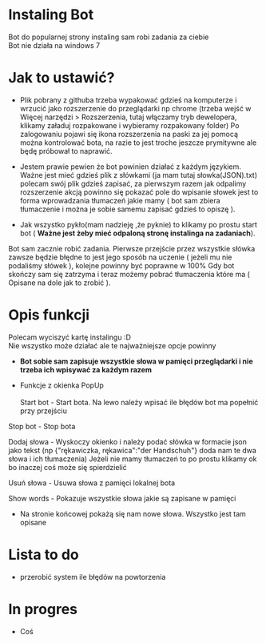 # Instaling Bot
Bot do popularnej strony instaling sam robi zadania za ciebie<br>
Bot nie działa na windows 7

# Jak to ustawić?

* Plik pobrany z githuba trzeba wypakować gdzieś na komputerze i wrzucić jako rozszerzenie do przeglądarki np chrome (trzeba wejść w Więcej narzędzi > Rozszerzenia, tutaj włączamy tryb dewelopera, klikamy załaduj rozpakowane i wybieramy rozpakowany folder)
Po zalogowaniu pojawi się ikona rozszerzenia na paski za jej pomocą można kontrolować bota, na razie to jest troche jeszcze prymitywne ale będę próbował to naprawić.

* Jestem prawie pewien że bot powinien działać z każdym językiem.
Ważne jest mieć gdzieś plik z słówkami (ja mam tutaj słowka(JSON).txt) polecam swój plik gdzieś zapisać, za pierwszym razem jak odpalimy rozszerzenie akcją powinno się pokazać pole do wpisanie słowek jest to forma wprowadzania tłumaczeń jakie mamy ( bot sam zbiera tłumaczenie i można je sobie samemu zapisać gdzieś to opiszę ).

* Jak wszystko pykło(mam nadzieję ,że pyknie) to klikamy po prostu start bot ( <b>____Ważne jest żeby mieć odpaloną stronę instalinga na zadaniach____</b>).

Bot sam zacznie robić zadania. Pierwsze przejście przez wszystkie słówka zawsze będzie błędne to jest jego sposób na uczenie ( jeżeli mu nie podaliśmy słówek ), kolejne powinny być poprawne w 100%
Gdy bot skończy sam się zatrzyma i teraz możemy pobrać tłumaczenia które ma ( Opisane na dole jak to zrobić ).

# Opis funkcji
Polecam wyciszyć kartę instalingu :D<br>
Nie wszystko może działać ale te najważniejsze opcje powinny
* <b>Bot sobie sam zapisuje wszystkie słowa w pamięci przeglądarki i nie trzeba ich wpisywać za każdym razem</b>

* Funkcje z okienka PopUp <br><br>
Start bot - Start bota. Na lewo należy wpisać ile błędów bot ma popełnić przy przejściu<br>

Stop bot - Stop bota<br>

Dodaj słowa - Wyskoczy okienko i należy podać słówka w formacie json jako tekst (np {"rękawiczka, rękawica":"der Handschuh"} doda nam te dwa słowa i ich tłumaczenia) Jeżeli nie mamy tłumaczeń to po prostu klikamy ok bo inaczej coś może się spierdzielić<br>

Usuń słowa - Usuwa słowa z pamięci lokalnej bota <br>

Show words - Pokazuje wszystkie słowa jakie są zapisane w pamięci <br>

* Na stronie końcowej pokażą się nam nowe słowa. Wszystko jest tam opisane

# Lista to do 
* przerobić system ile błędów na powtorzenia 

# In progres
* Coś




